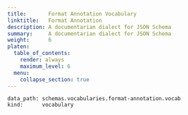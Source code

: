 ```yaml
---
title:       Format Annotation Vocabulary
linktitle:   Format Annotation
description: A documentarian dialect for JSON Schema
summary:     A documentarian dialect for JSON Schema
weight:      6
platen:
  table_of_contents:
    render: always
    maximum_level: 6
  menu:
    collapse_section: true
---
```


```schematize
data_path: schemas.vocabularies.format-annotation.vocab
kind:      vocabulary
```
